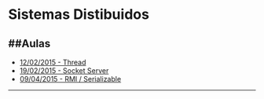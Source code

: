# Sistemas Distibuidos
##Aulas
---
- [12/02/2015 - Thread](https://github.com/pedrotk/FIAP-4ECA/blob/master/Sistemas-Distribuidos/2015-02-12%20-%20Quadro%20Branco.md)
- [19/02/2015 - Socket Server](https://github.com/pedrotk/FIAP-4ECA/blob/master/Sistemas-Distribuidos/2015-02-19%20-%20Quadro%20Branco.md)
- [09/04/2015 - RMI / Serializable](https://github.com/pedrotk/FIAP-4ECA/blob/master/Sistemas-Distribuidos/2015-04-09%20-%20Resumo%20da%20Aula.md)

---
